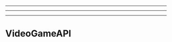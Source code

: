 ----------------------------------------------------------------------------------------------
----------------------------------------------------------------------------------------------------
-------------------------------------------------------
# VideoGameAPI
